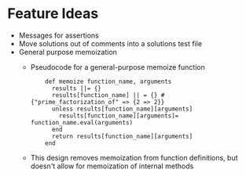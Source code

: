 Feature Ideas
==========

- Messages for assertions
- Move solutions out of comments into a solutions test file
- General purpose memoization
  - Pseudocode for a general-purpose memoize function

            def memoize function_name, arguments
              results ||= {}
              results[function_name] || = {} # {"prime_factorization_of" => {2 => 2}}
              unless results[function_name][arguments]
                results[function_name][arguments]= function_name.eval(arguments)
              end
              return results[function_name][arguments]
            end

  - This design removes memoization from function definitions, but doesn't
  allow for memoization of internal methods
